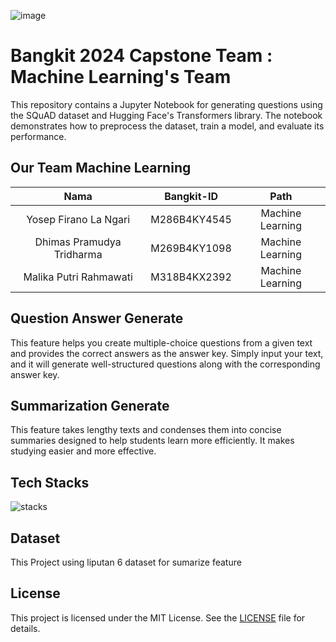 ![image](https://github.com/user-attachments/assets/1090c2f1-e1f6-4c71-a9ce-37d8e457bf75)


# Bangkit 2024 Capstone Team : Machine Learning's Team

This repository contains a Jupyter Notebook for generating questions using the SQuAD dataset and Hugging Face's Transformers library. The notebook demonstrates how to preprocess the dataset, train a model, and evaluate its performance.

## Our Team Machine Learning
|          Nama         | Bangkit-ID |       Path       |
|:---------------------:|:----------:|:----------------:|
|   Yosep Firano La Ngari  |   M286B4KY4545  | Machine Learning |
|  Dhimas Pramudya Tridharma  |  M269B4KY1098   | Machine Learning |
|   Malika Putri Rahmawati    |  M318B4KX2392   |  Machine Learning |

## Question Answer Generate
This feature helps you create multiple-choice questions from a given text and provides the correct answers as the answer key. Simply input your text, and it will generate well-structured questions along with the corresponding answer key.

## Summarization Generate
This feature takes lengthy texts and condenses them into concise summaries designed to help students learn more efficiently. It makes studying easier and more effective.

## Tech Stacks
![stacks](https://github.com/user-attachments/assets/45339587-e6be-45d7-b030-b434e11e8aa1)

## Dataset
This Project using liputan 6 dataset for sumarize feature

## License

This project is licensed under the MIT License. See the [LICENSE](LICENSE) file for details.
